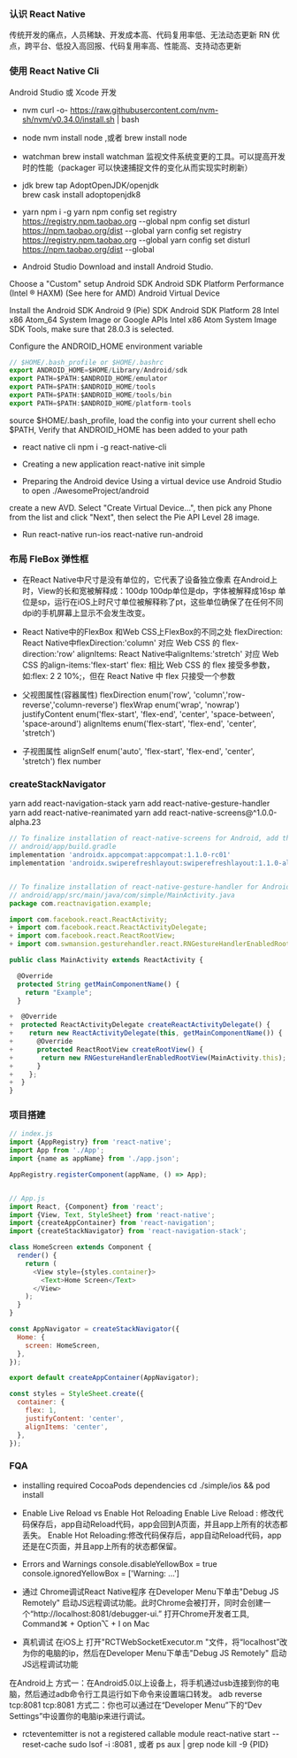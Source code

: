 
### 认识 React Native
传统开发的痛点，人员稀缺、开发成本高、代码复用率低、无法动态更新
RN 优点，跨平台、低投入高回报、代码复用率高、性能高、支持动态更新

### 使用 React Native Cli 
Android Studio 或 Xcode 开发

* nvm 
curl -o- https://raw.githubusercontent.com/nvm-sh/nvm/v0.34.0/install.sh | bash

* node
nvm install node ,或者 brew install node

* watchman
brew install watchman   监视文件系统变更的工具。可以提高开发时的性能（packager 可以快速捕捉文件的变化从而实现实时刷新）

* jdk
brew tap AdoptOpenJDK/openjdk  
brew cask install adoptopenjdk8

* yarn
npm i -g yarn
npm config set registry https://registry.npm.taobao.org --global
npm config set disturl https://npm.taobao.org/dist --global
yarn config set registry https://registry.npm.taobao.org --global
yarn config set disturl https://npm.taobao.org/dist --global


* Android Studio
Download and install Android Studio.

Choose a "Custom" setup 
Android SDK
Android SDK Platform
Performance (Intel ® HAXM) (See here for AMD)
Android Virtual Device

Install the Android SDK
Android 9 (Pie) SDK
Android SDK Platform 28
Intel x86 Atom_64 System Image or Google APIs Intel x86 Atom System Image
SDK Tools, make sure that 28.0.3 is selected.

Configure the ANDROID_HOME environment variable
```js
// $HOME/.bash_profile or $HOME/.bashrc 
export ANDROID_HOME=$HOME/Library/Android/sdk
export PATH=$PATH:$ANDROID_HOME/emulator
export PATH=$PATH:$ANDROID_HOME/tools
export PATH=$PATH:$ANDROID_HOME/tools/bin
export PATH=$PATH:$ANDROID_HOME/platform-tools
```
source $HOME/.bash_profile,   load the config into your current shell
echo $PATH,  Verify that ANDROID_HOME has been added to your path 


* react native cli
npm i -g react-native-cli

* Creating a new application
react-native init simple

* Preparing the Android device
Using a virtual device
use Android Studio to open ./AwesomeProject/android

create a new AVD. 
Select "Create Virtual Device...", then pick any Phone from the list and click "Next", then select the Pie API Level 28 image.

* Run
react-native run-ios
react-native run-android

### 布局  FleBox 弹性框
* 在React Native中尺寸是没有单位的，它代表了设备独立像素
在Android上时，View的长和宽被解释成：100dp 100dp单位是dp，字体被解释成16sp 单位是sp，运行在iOS上时尺寸单位被解释称了pt，这些单位确保了在任何不同dpi的手机屏幕上显示不会发生改变。

* React Native中的FlexBox 和Web CSS上FlexBox的不同之处
flexDirection: React Native中flexDirection:'column' 对应 Web CSS 的 flex-direction:'row'
alignItems: React Native中alignItems:'stretch' 对应 Web CSS 的align-items:'flex-start'
flex: 相比 Web CSS 的 flex 接受多参数，如:flex: 2 2 10%;，但在 React Native 中 flex 只接受一个参数


* 父视图属性(容器属性)
flexDirection enum('row', 'column','row-reverse','column-reverse')
flexWrap enum('wrap', 'nowrap')
justifyContent enum('flex-start', 'flex-end', 'center', 'space-between', 'space-around')
alignItems enum('flex-start', 'flex-end', 'center', 'stretch')

* 子视图属性
alignSelf enum('auto', 'flex-start', 'flex-end', 'center', 'stretch')
flex number


### createStackNavigator
yarn add react-navigation-stack
yarn add react-native-gesture-handler
yarn add react-native-reanimated 
yarn add react-native-screens@^1.0.0-alpha.23

```js
// To finalize installation of react-native-screens for Android, add the following two lines to dependencies section in: 
// android/app/build.gradle
implementation 'androidx.appcompat:appcompat:1.1.0-rc01'
implementation 'androidx.swiperefreshlayout:swiperefreshlayout:1.1.0-alpha02'


// To finalize installation of react-native-gesture-handler for Android, make the following modifications to:
// android/app/src/main/java/com/simple/MainActivity.java
package com.reactnavigation.example;

import com.facebook.react.ReactActivity;
+ import com.facebook.react.ReactActivityDelegate;
+ import com.facebook.react.ReactRootView;
+ import com.swmansion.gesturehandler.react.RNGestureHandlerEnabledRootView;

public class MainActivity extends ReactActivity {

  @Override
  protected String getMainComponentName() {
    return "Example";
  }

+  @Override
+  protected ReactActivityDelegate createReactActivityDelegate() {
+    return new ReactActivityDelegate(this, getMainComponentName()) {
+      @Override
+      protected ReactRootView createRootView() {
+       return new RNGestureHandlerEnabledRootView(MainActivity.this);
+      }
+    };
+  }
}
```


### 项目搭建
```js
// index.js
import {AppRegistry} from 'react-native';
import App from './App';
import {name as appName} from './app.json';

AppRegistry.registerComponent(appName, () => App);


// App.js
import React, {Component} from 'react';
import {View, Text, StyleSheet} from 'react-native';
import {createAppContainer} from 'react-navigation';
import {createStackNavigator} from 'react-navigation-stack';

class HomeScreen extends Component {
  render() {
    return (
      <View style={styles.container}>
        <Text>Home Screen</Text>
      </View>
    );
  }
}

const AppNavigator = createStackNavigator({
  Home: {
    screen: HomeScreen,
  },
});

export default createAppContainer(AppNavigator);

const styles = StyleSheet.create({
  container: {
    flex: 1,
    justifyContent: 'center',
    alignItems: 'center',
  },
});
```




### FQA
* installing required CocoaPods dependencies
cd ./simple/ios && pod install

* Enable Live Reload vs Enable Hot Reloading
Enable Live Reload : 修改代码保存后，app自动Reload代码，app会回到A页面，并且app上所有的状态都丢失。
Enable Hot Reloading:修改代码保存后，app自动Reload代码，app还是在C页面，并且app上所有的状态都保留。

* Errors and Warnings
console.disableYellowBox = true
console.ignoredYellowBox = ['Warning: ...']

* 通过 Chrome调试React Native程序
在Developer Menu下单击"Debug JS Remotely" 启动JS远程调试功能。此时Chrome会被打开，同时会创建一个“http://localhost:8081/debugger-ui.” 
打开Chrome开发者工具, Command⌘ + Option⌥ + I on Mac

* 真机调试
在iOS上
打开"RCTWebSocketExecutor.m "文件，将“localhost”改为你的电脑的ip，然后在Developer Menu下单击"Debug JS Remotely" 启动JS远程调试功能

在Android上
方式一：在Android5.0以上设备上，将手机通过usb连接到你的电脑，然后通过adb命令行工具运行如下命令来设置端口转发。
      adb reverse tcp:8081 tcp:8081
方式二：你也可以通过在“Developer Menu”下的“Dev Settings”中设置你的电脑ip来进行调试。


* rcteventemitter is not a registered callable module
react-native start --reset-cache
sudo lsof -i :8081 , 或者 ps aux | grep node
kill -9 {PID}

